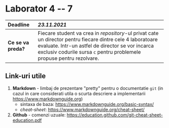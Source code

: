 # Laborator 4 -- 7

| **Deadline** | **_23.11.2021_** |
| :--- | :--- |
| **Ce se va preda?** | Fiecare student va crea in _repository_-ul privat cate un director pentru fiecare dintre cele 4 laboratoare evaluate. Intr-un astfel de director se vor incarca exclusiv codurile sursa `c` pentru problemele propuse pentru rezolvare. |

## Link-uri utile

1. **Markdown** - limbaj de prezentare "pretty" pentru o documentatie `git` (in cazul in care considerati utila o scurta descriere a implementarii <https://www.markdownguide.org>)
	- sintaxa de baza: <https://www.markdownguide.org/basic-syntax/>
	- _cheat-sheet_: <https://www.markdownguide.org/cheat-sheet/>
2. **Github** - comenzi uzuale: <https://education.github.com/git-cheat-sheet-education.pdf>
